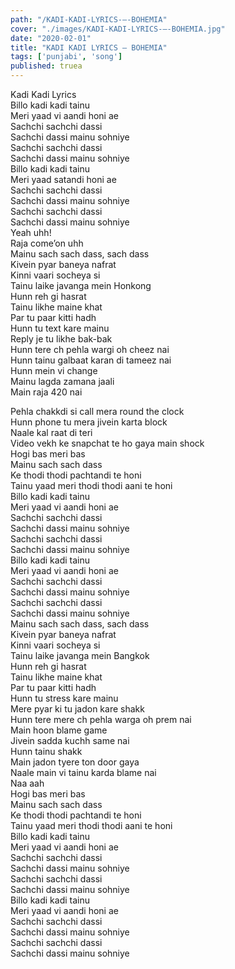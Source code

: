 ```yaml
---
path: "/KADI-KADI-LYRICS-–-BOHEMIA"
cover: "./images/KADI-KADI-LYRICS-–-BOHEMIA.jpg"
date: "2020-02-01"
title: "KADI KADI LYRICS – BOHEMIA"
tags: ['punjabi', 'song']
published: truea
---
```

  
Kadi Kadi Lyrics  
Billo kadi kadi tainu  
Meri yaad vi aandi honi ae  
Sachchi sachchi dassi  
Sachchi dassi mainu sohniye  
Sachchi sachchi dassi  
Sachchi dassi mainu sohniye  
Billo kadi kadi tainu  
Meri yaad satandi honi ae  
Sachchi sachchi dassi  
Sachchi dassi mainu sohniye  
Sachchi sachchi dassi  
Sachchi dassi mainu sohniye  
Yeah uhh!  
Raja come’on uhh  
Mainu sach sach dass, sach dass  
Kivein pyar baneya nafrat  
Kinni vaari socheya si  
Tainu laike javanga mein Honkong  
Hunn reh gi hasrat  
Tainu likhe maine khat  
Par tu paar kitti hadh  
Hunn tu text kare mainu  
Reply je tu likhe bak-bak  
Hunn tere ch pehla wargi oh cheez nai  
Hunn tainu galbaat karan di tameez nai  
Hunn mein vi change  
Mainu lagda zamana jaali  
Main raja 420 nai  
  
  
  
  
  
  
Pehla chakkdi si call mera round the clock  
Hunn phone tu mera jivein karta block  
Naale kal raat di teri  
Video vekh ke snapchat te ho gaya main shock  
Hogi bas meri bas  
Mainu sach sach dass  
Ke thodi thodi pachtandi te honi  
Tainu yaad meri thodi thodi aani te honi  
Billo kadi kadi tainu  
Meri yaad vi aandi honi ae  
Sachchi sachchi dassi  
Sachchi dassi mainu sohniye  
Sachchi sachchi dassi  
Sachchi dassi mainu sohniye  
Billo kadi kadi tainu  
Meri yaad vi aandi honi ae  
Sachchi sachchi dassi  
Sachchi dassi mainu sohniye  
Sachchi sachchi dassi  
Sachchi dassi mainu sohniye  
Mainu sach sach dass, sach dass  
Kivein pyar baneya nafrat  
Kinni vaari socheya si  
Tainu laike javanga mein Bangkok  
Hunn reh gi hasrat  
Tainu likhe maine khat  
Par tu paar kitti hadh  
Hunn tu stress kare mainu  
Mere pyar ki tu jadon kare shakk  
Hunn tere mere ch pehla warga oh prem nai  
Main hoon blame game  
Jivein sadda kuchh same nai  
Hunn tainu shakk  
Main jadon tyere ton door gaya  
Naale main vi tainu karda blame nai  
Naa aah  
Hogi bas meri bas  
Mainu sach sach dass  
Ke thodi thodi pachtandi te honi  
Tainu yaad meri thodi thodi aani te honi  
Billo kadi kadi tainu  
Meri yaad vi aandi honi ae  
Sachchi sachchi dassi  
Sachchi dassi mainu sohniye  
Sachchi sachchi dassi  
Sachchi dassi mainu sohniye  
Billo kadi kadi tainu  
Meri yaad vi aandi honi ae  
Sachchi sachchi dassi  
Sachchi dassi mainu sohniye  
Sachchi sachchi dassi  
Sachchi dassi mainu sohniye  
